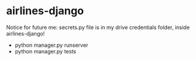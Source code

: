 # airlines-django

Notice for future me:
secrets.py file is in my drive credentials folder, inside airlines-django!

- python manager.py runserver
- python manager.py tests


